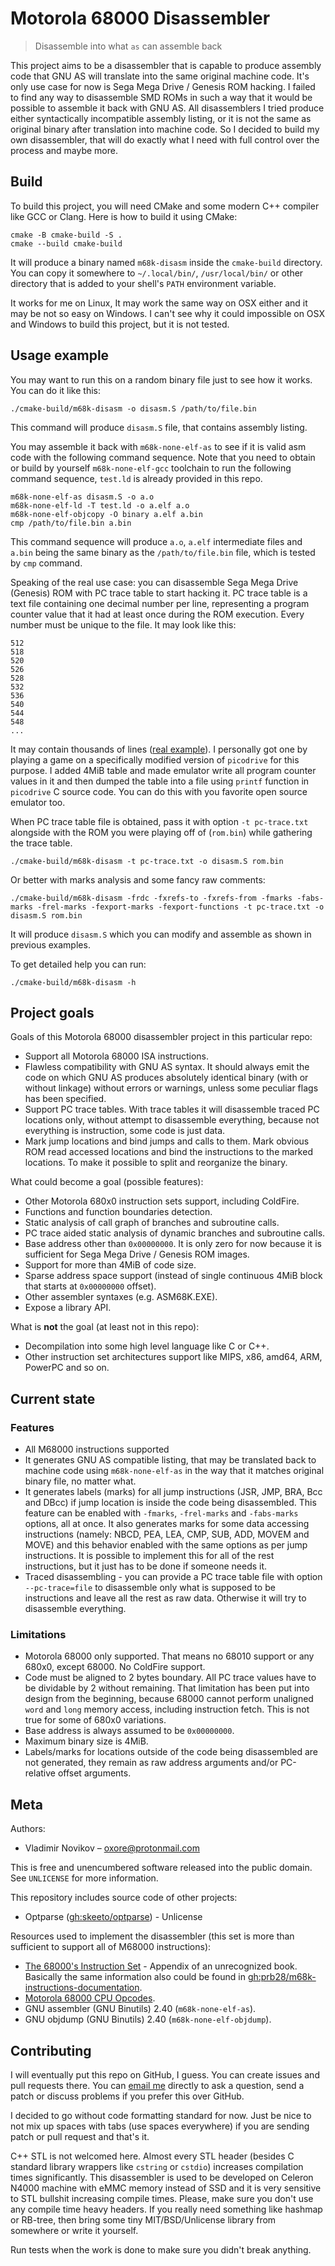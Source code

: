 # Motorola 68000 Disassembler

> Disassemble into what `as` can assemble back

This project aims to be a disassembler that is capable to produce assembly code
that GNU AS will translate into the same original machine code. It's only use
case for now is Sega Mega Drive / Genesis ROM hacking. I failed to find any way
to disassemble SMD ROMs in such a way that it would be possible to assemble it
back with GNU AS. All disassemblers I tried produce either syntactically
incompatible assembly listing, or it is not the same as original binary after
translation into machine code. So I decided to build my own disassembler, that
will do exactly what I need with full control over the process and maybe more.

## Build

To build this project, you will need CMake and some modern C++ compiler like GCC
or Clang. Here is how to build it using CMake:

```
cmake -B cmake-build -S .
cmake --build cmake-build
```

It will produce a binary named `m68k-disasm` inside the `cmake-build` directory.
You can copy it somewhere to `~/.local/bin/`, `/usr/local/bin/` or other
directory that is added to your shell's `PATH` environment variable.

It works for me on Linux, It may work the same way on OSX either and it may be
not so easy on Windows. I can't see why it could impossible on OSX and Windows
to build this project, but it is not tested.

## Usage example

You may want to run this on a random binary file just to see how it works. You
can do it like this:

```
./cmake-build/m68k-disasm -o disasm.S /path/to/file.bin
```

This command will produce `disasm.S` file, that contains assembly listing.

You may assemble it back with `m68k-none-elf-as` to see if it is valid asm code
with the following command sequence. Note that you need to obtain or build by
yourself `m68k-none-elf-gcc` toolchain to run the following command sequence,
`test.ld` is already provided in this repo.

```
m68k-none-elf-as disasm.S -o a.o
m68k-none-elf-ld -T test.ld -o a.elf a.o
m68k-none-elf-objcopy -O binary a.elf a.bin
cmp /path/to/file.bin a.bin
```

This command sequence will produce `a.o`, `a.elf` intermediate files and `a.bin`
being the same binary as the `/path/to/file.bin` file, which is tested by `cmp`
command.

Speaking of the real use case: you can disassemble Sega Mega Drive (Genesis) ROM
with PC trace table to start hacking it. PC trace table is a text file
containing one decimal number per line, representing a program counter value
that it had at least once during the ROM execution. Every number must be unique
to the file. It may look like this:

```
512
518
520
526
528
532
536
540
544
548
...
```

It may contain thousands of lines ([real example](https://gist.github.com/Oxore/c93a6192314cd6bebfa847350409caf0)).
I personally got one by playing a game on a specifically modified version of
`picodrive` for this purpose. I added 4MiB table and made emulator write all
program counter values in it and then dumped the table into a file using
`printf` function in `picodrive` C source code. You can do this with you
favorite open source emulator too.

When PC trace table file is obtained, pass it with option `-t pc-trace.txt`
alongside with the ROM you were playing off of (`rom.bin`) while gathering the
trace table.

```
./cmake-build/m68k-disasm -t pc-trace.txt -o disasm.S rom.bin
```

Or better with marks analysis and some fancy raw comments:

```
./cmake-build/m68k-disasm -frdc -fxrefs-to -fxrefs-from -fmarks -fabs-marks -frel-marks -fexport-marks -fexport-functions -t pc-trace.txt -o disasm.S rom.bin
```

It will produce `disasm.S` which you can modify and assemble as shown in
previous examples.

To get detailed help you can run:

```
./cmake-build/m68k-disasm -h
```

## Project goals

Goals of this Motorola 68000 disassembler project in this particular repo:
- Support all Motorola 68000 ISA instructions.
- Flawless compatibility with GNU AS syntax. It should always emit the code on
  which GNU AS produces absolutely identical binary (with or without linkage)
  without errors or warnings, unless some peculiar flags has been specified.
- Support PC trace tables. With trace tables it will disassemble traced PC
  locations only, without attempt to disassemble everything, because not
  everything is instruction, some code is just data.
- Mark jump locations and bind jumps and calls to them. Mark obvious ROM read
  accessed locations and bind the instructions to the marked locations. To make
  it possible to split and reorganize the binary.

What could become a goal (possible features):
- Other Motorola 680x0 instruction sets support, including ColdFire.
- Functions and function boundaries detection.
- Static analysis of call graph of branches and subroutine calls.
- PC trace aided static analysis of dynamic branches and subroutine calls.
- Base address other than `0x00000000`. It is only zero for now because it is
  sufficient for Sega Mega Drive / Genesis ROM images.
- Support for more than 4MiB of code size.
- Sparse address space support (instead of single continuous 4MiB block that
  starts at `0x00000000` offset).
- Other assembler syntaxes (e.g. ASM68K.EXE).
- Expose a library API.

What is **not** the goal (at least not in this repo):
- Decompilation into some high level language like C or C++.
- Other instruction set architectures support like MIPS, x86, amd64, ARM,
  PowerPC and so on.

## Current state

### Features

- All M68000 instructions supported
- It generates GNU AS compatible listing, that may be translated back to machine
  code using `m68k-none-elf-as` in the way that it matches original binary file,
  no matter what.
- It generates labels (marks) for all jump instructions (JSR, JMP, BRA, Bcc and
  DBcc) if jump location is inside the code being disassembled. This feature can
  be enabled with `-fmarks`, `-frel-marks` and `-fabs-marks` options, all at
  once. It also generates marks for some data accessing instructions (namely:
  NBCD, PEA, LEA, CMP, SUB, ADD, MOVEM and MOVE) and this behavior enabled with
  the same options as per jump instructions. It is possible to implement this
  for all of the rest instructions, but it just has to be done if someone needs
  it.
- Traced disassembling - you can provide a PC trace table file with option
  `--pc-trace=file` to disassemble only what is supposed to be instructions and
  leave all the rest as raw data. Otherwise it will try to disassemble
  everything.

### Limitations

- Motorola 68000 only supported. That means no 68010 support or any 680x0,
  except 68000. No ColdFire support.
- Code must be aligned to 2 bytes boundary. All PC trace values have to be
  dividable by 2 without remaining. That limitation has been put into design
  from the beginning, because 68000 cannot perform unaligned `word` and `long`
  memory access, including instruction fetch. This is not true for some of 680x0
  variations.
- Base address is always assumed to be `0x00000000`.
- Maximum binary size is 4MiB.
- Labels/marks for locations outside of the code being disassembled are not
  generated, they remain as raw address arguments and/or PC-relative offset
  arguments.

## Meta

Authors:
- Vladimir Novikov – oxore@protonmail.com

This is free and unencumbered software released into the public domain. See
``UNLICENSE`` for more information.

This repository includes source code of other projects:
- Optparse ([gh:skeeto/optparse](https://github.com/skeeto/optparse)) - Unlicense

Resources used to implement the disassembler (this set is more than sufficient
to support all of M68000 instructions):
- [The 68000's Instruction Set](http://wpage.unina.it/rcanonic/didattica/ce1/docs/68000.pdf) -
  Appendix of an unrecognized book. Basically the same information also could be
  found in
  [gh:prb28/m68k-instructions-documentation](https://github.com/prb28/m68k-instructions-documentation).
- [Motorola 68000 CPU Opcodes](http://goldencrystal.free.fr/M68kOpcodes-v2.3.pdf).
- GNU assembler (GNU Binutils) 2.40 (`m68k-none-elf-as`).
- GNU objdump (GNU Binutils) 2.40 (`m68k-none-elf-objdump`).

## Contributing

I will eventually put this repo on GitHub, I guess. You can create issues and
pull requests there. You can [email me](mailto:oxore@protonmail.com) directly to
ask a question, send a patch or discuss problems if you prefer this over GitHub.

I decided to go without code formatting standard for now. Just be nice to not
mix up spaces with tabs (use spaces everywhere) if you are sending patch or
pull request and that's it.

C++ STL is not welcomed here. Almost every STL header (besides C standard
library wrappers like `cstring` or `cstdio`) increases compilation times
significantly. This disassembler is used to be developed on Celeron N4000
machine with eMMC memory instead of SSD and it is very sensitive to STL bullshit
increasing compile times. Please, make sure you don't use any compile time heavy
headers. If you really need something like hashmap or RB-tree, then bring some
tiny MIT/BSD/Unlicense library from somewhere or write it yourself.

Run tests when the work is done to make sure you didn't break anything.

<!-- Markdown link & img dfn's -->
[readme-template]: https://github.com/dbader/readme-template

